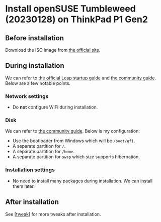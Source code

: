 # Install openSUSE Tumbleweed (20230128) on ThinkPad P1 Gen2

## Before installation

Download the ISO image from [the official site]( https://get.opensuse.org/tumbleweed/#download ).

## During installation

We can refer to [the official Leap startup guide]( https://doc.opensuse.org/documentation/leap/startup/html/book-startup/art-opensuse-installquick.html#sec-opensuse-installquick-install ) and [the community guide]( https://opensuse.github.io/openSUSE-docs-revamped-temp/yast_installer/ ). Below are a few notable points.

### Network settings

- Do **not** configure WiFi during installation.

### Disk

We can refer to [the community guide]( https://opensuse.github.io/openSUSE-docs-revamped-temp/yast_installer/#about-partition-schemes ). Below is my configuration:

- Use the bootloader from Windows which will be `/boot/efi`.
- A separate partition for `/`.
- A separate partition for `/home`.
- A separate partition for `swap` which size supports hibernation.

### Installation settings

- No need to install many packages during installation. We can install them later.

## After installation

See [[tweak]] for more tweaks after installation.

[//begin]: # "Autogenerated link references for markdown compatibility"
[tweak]: tweak.md "Tweak openSUSE Tumbleweed"
[//end]: # "Autogenerated link references"
